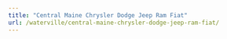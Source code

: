 ```yaml
---
title: "Central Maine Chrysler Dodge Jeep Ram Fiat"
url: /waterville/central-maine-chrysler-dodge-jeep-ram-fiat/
---
```

